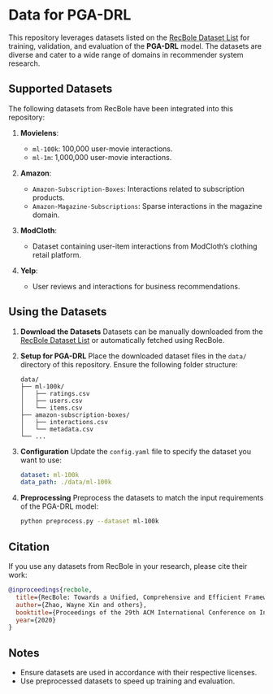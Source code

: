 # Data for PGA-DRL

This repository leverages datasets listed on the [RecBole Dataset List](https://recbole.io/dataset_list.html) for training, validation, and evaluation of the **PGA-DRL** model. The datasets are diverse and cater to a wide range of domains in recommender system research.

## Supported Datasets

The following datasets from RecBole have been integrated into this repository:

1. **Movielens**:
   - `ml-100k`: 100,000 user-movie interactions.
   - `ml-1m`: 1,000,000 user-movie interactions.

2. **Amazon**:
   - `Amazon-Subscription-Boxes`: Interactions related to subscription products.
   - `Amazon-Magazine-Subscriptions`: Sparse interactions in the magazine domain.

3. **ModCloth**:
   - Dataset containing user-item interactions from ModCloth’s clothing retail platform.

4. **Yelp**:
   - User reviews and interactions for business recommendations.

## Using the Datasets

1. **Download the Datasets**
   Datasets can be manually downloaded from the [RecBole Dataset List](https://recbole.io/dataset_list.html) or automatically fetched using RecBole.

2. **Setup for PGA-DRL**
   Place the downloaded dataset files in the `data/` directory of this repository. Ensure the following folder structure:

   ```plaintext
   data/
   ├── ml-100k/
   │   ├── ratings.csv
   │   ├── users.csv
   │   └── items.csv
   ├── amazon-subscription-boxes/
   │   ├── interactions.csv
   │   └── metadata.csv
   └── ...
   ```

3. **Configuration**
   Update the `config.yaml` file to specify the dataset you want to use:

   ```yaml
   dataset: ml-100k
   data_path: ./data/ml-100k
   ```

4. **Preprocessing**
   Preprocess the datasets to match the input requirements of the PGA-DRL model:

   ```bash
   python preprocess.py --dataset ml-100k
   ```

## Citation

If you use any datasets from RecBole in your research, please cite their work:

```bibtex
@inproceedings{recbole,
  title={RecBole: Towards a Unified, Comprehensive and Efficient Framework for Recommendation Algorithms},
  author={Zhao, Wayne Xin and others},
  booktitle={Proceedings of the 29th ACM International Conference on Information and Knowledge Management (CIKM)},
  year={2020}
}
```

## Notes
- Ensure datasets are used in accordance with their respective licenses.
- Use preprocessed datasets to speed up training and evaluation.

